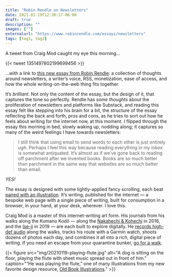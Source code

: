 ```yaml
---
title: "Robin Rendle on Newsletters"
date: 2021-01-19T12:30:17-06:00
draft: true
description: ""
images: [""]
externalurl: "https://www.robinrendle.com/essays/newsletters"
tags: [tag1, tag2]
---
```


A tweet from Craig Mod caught my eye this morning… 

{{< tweet 1351497802199699456 >}} 

…with a link to [this new essay from Robin Rendle](https://www.robinrendle.com/essays/newsletters): a collection of thoughts around newsletters, a writer’s voice, RSS, monetization, ease of access, and how the whole writing-on-the-web thing fits together.

It’s *brilliant*. Not only the content of the essay, but the design of it, that captures the tone so perfectly. Rendle has *some thoughts* about the proliferation of newsletters and platforms like Substack, and reading this essay felt like stepping into his brain for a bit, the structure of the essay reflecting the back and forth, pros and cons, as he tries to sort out how he feels about writing for the internet now, at this moment. I flipped through the essay this morning in bed, slowly waking up, nodding along; it captures so many of the weird feelings I have towards newsletters: 

> I still think that using email to send words to each other is just entirely *ugh*. Perhaps I feel this way because reading everything in my inbox is somewhat antiquated. It’s almost as if we’ve gone back to reading off parchment after we invented books. Books are so much better than parchment in the same way that websites are so much better than email.

*YES!*

The essay is designed with some lightly-applied fancy scrolling, each beat [paired with an illustration](https://www.oldbookillustrations.com/illustrations/playing-flute/). It’s writing, published for the internet — a bespoke web page with a single piece of writing, built for consumption in a browser, in your hand, at your desk, wherever. I love this.

Craig Mod is a master of this internet-writing art form. His journals from his walks along the Kumano Kodō — along the [Nakahechi & Kohechi](https://walkkumano.com/koyabound/) in 2016, and the [Ise-ji](https://walkkumano.com/iseji/) in 2019 — are each built to explore digitally. He [records high-def audio](https://craigmod.com/ridgeline/034/) along the walks, tracks his route with a Garmin watch, shoots dozens of photos each day, and combines it all into a rich, digital piece of writing. If you need an escape from your quarantine bunker, [go for a walk](https://walkkumano.com).

{{< figure src="img/20210119-playing-flute.jpg" alt="A dog is sitting on the floor, playing the flute with sheet music spread out in front of him." caption="&ldquo;He was playing the flute,&rdquo; one of many illustrations from my new favorite design resource, [Old Book Illustrations](https://www.oldbookillustrations.com/illustrations/playing-flute/)." >}}